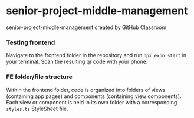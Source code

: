 # senior-project-middle-management
senior-project-middle-management created by GitHub Classroom

### Testing frontend
Navigate to the frontend folder in the repository and run `npx expo start` in your terminal. Scan the resulting qr code with your phone.

### FE folder/file structure
Within the frontend folder, code is organized into folders of views (containing app pages) and components (containing view components). Each view or component is held in its own folder with a corresponding `styles.ts` StyleSheet file.
